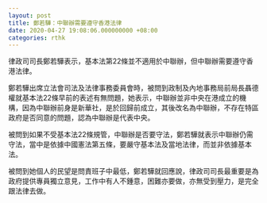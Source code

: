 ```yaml
---
layout: post
title: 鄭若驊：中聯辦需要遵守香港法律
date: 2020-04-27 19:08:06.000000000 +08:00
categories: rthk
---
```


律政司司長鄭若驊表示，基本法第22條並不適用於中聯辦，但中聯辦需要遵守香港法律。

鄭若驊出席立法會司法及法律事務委員會時，被問到政制及內地事務局前局長聶德權就基本法22條早前的表述有無問題，她表示，中聯辦並非中央在港成立的機構，因為中聯辦前身是新華社，是於回歸前成立，其後改名為中聯辦，不存在特區政府是否同意的問題，認為中聯辦是代表中央。 

被問到如果不受基本法22條規管，中聯辦是否要守法，鄭若驊就表示中聯辦仍需守法，當中是依據中國憲法第五條，要嚴守基本法及當地法律，而並非依據基本法。

被問到她個人的民望是問責班子中最低，鄭若驊就回應說，律政司司長最重要是為政府提供專員獨立意見，工作中有人不鍾意，困難亦要做，亦無受到壓力，是完全跟法律去做。
